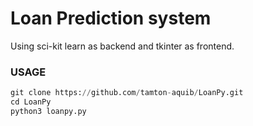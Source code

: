 # Loan Prediction system

Using sci-kit learn as backend and tkinter as frontend.

### USAGE
```py
git clone https://github.com/tamton-aquib/LoanPy.git
cd LoanPy
python3 loanpy.py
```

